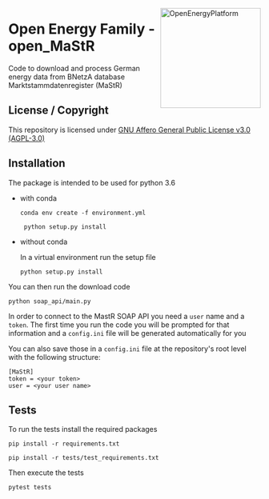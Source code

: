 ﻿<a href="https://openenergyplatform.org"><img align="right" width="200" height="200" src="https://avatars2.githubusercontent.com/u/37101913?s=400&u=9b593cfdb6048a05ea6e72d333169a65e7c922be&v=4" alt="OpenEnergyPlatform"></a>

# Open Energy Family - open_MaStR

Code to download and process German energy data from BNetzA database Marktstammdatenregister (MaStR)

## License / Copyright

This repository is licensed under [GNU Affero General Public License v3.0 (AGPL-3.0)](https://www.gnu.org/licenses/agpl-3.0.en.html)

## Installation

The package is intended to be used for python 3.6

- with conda

    ```
    conda env create -f environment.yml
   ```
   
   ```
    python setup.py install
   ```

- without conda

    In a virtual environment run the setup file

    ```
    python setup.py install
   ```

You can then run the download code

```
python soap_api/main.py
```

In order to connect to the MastR SOAP API you need a `user` name and a `token`. The first time you
 run the code you will be prompted for that information and a `config.ini` file will be generated automatically for you

You can also save those in a `config.ini` file at the repository's root level with the following structure:
```
[MaStR]
token = <your token>
user = <your user name>
```

## Tests

To run the tests install the required packages

```
pip install -r requirements.txt

pip install -r tests/test_requirements.txt
```
Then execute the tests

```
pytest tests
```
